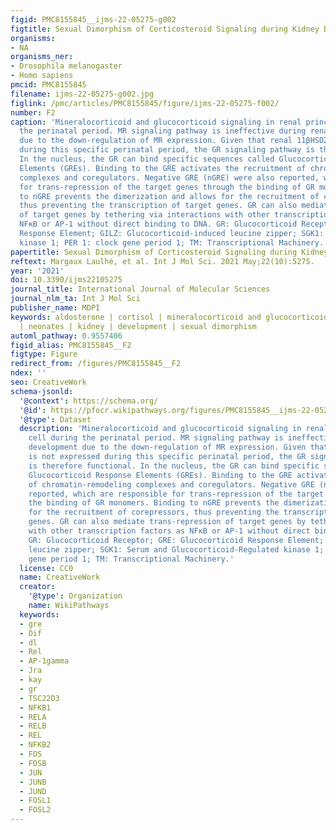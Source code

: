 ```yaml
---
figid: PMC8155845__ijms-22-05275-g002
figtitle: Sexual Dimorphism of Corticosteroid Signaling during Kidney Development
organisms:
- NA
organisms_ner:
- Drosophila melanogaster
- Homo sapiens
pmcid: PMC8155845
filename: ijms-22-05275-g002.jpg
figlink: /pmc/articles/PMC8155845/figure/ijms-22-05275-f002/
number: F2
caption: 'Mineralocorticoid and glucocorticoid signaling in renal principal cell during
  the perinatal period. MR signaling pathway is ineffective during renal development
  due to the down-regulation of MR expression. Given that renal 11βHSD2 is not expressed
  during this specific perinatal period, the GR signaling pathway is therefore functional.
  In the nucleus, the GR can bind specific sequences called Glucocorticoid Response
  Elements (GREs). Binding to the GRE activates the recruitment of chromatin-remodeling
  complexes and coregulators. Negative GRE (nGRE) were also reported, which are responsible
  for trans-repression of the target genes through the binding of GR monomers. Binding
  to nGRE prevents the dimerization and allows for the recruitment of corepressors,
  thus preventing the transcription of target genes. GR can also mediate trans-repression
  of target genes by tethering via interactions with other transcription factors as
  NFκB or AP-1 without direct binding to DNA. GR: Glucocorticoid Receptor; GRE: Glucocorticoid
  Response Element; GILZ: Glucocorticoid-induced leucine zipper; SGK1: Serum and Glucocorticoid-Regulated
  kinase 1; PER 1: clock gene period 1; TM: Transcriptional Machinery.'
papertitle: Sexual Dimorphism of Corticosteroid Signaling during Kidney Development.
reftext: Margaux Laulhé, et al. Int J Mol Sci. 2021 May;22(10):5275.
year: '2021'
doi: 10.3390/ijms22105275
journal_title: International Journal of Molecular Sciences
journal_nlm_ta: Int J Mol Sci
publisher_name: MDPI
keywords: aldosterone | cortisol | mineralocorticoid and glucocorticoid receptors
  | neonates | kidney | development | sexual dimorphism
automl_pathway: 0.9557406
figid_alias: PMC8155845__F2
figtype: Figure
redirect_from: /figures/PMC8155845__F2
ndex: ''
seo: CreativeWork
schema-jsonld:
  '@context': https://schema.org/
  '@id': https://pfocr.wikipathways.org/figures/PMC8155845__ijms-22-05275-g002.html
  '@type': Dataset
  description: 'Mineralocorticoid and glucocorticoid signaling in renal principal
    cell during the perinatal period. MR signaling pathway is ineffective during renal
    development due to the down-regulation of MR expression. Given that renal 11βHSD2
    is not expressed during this specific perinatal period, the GR signaling pathway
    is therefore functional. In the nucleus, the GR can bind specific sequences called
    Glucocorticoid Response Elements (GREs). Binding to the GRE activates the recruitment
    of chromatin-remodeling complexes and coregulators. Negative GRE (nGRE) were also
    reported, which are responsible for trans-repression of the target genes through
    the binding of GR monomers. Binding to nGRE prevents the dimerization and allows
    for the recruitment of corepressors, thus preventing the transcription of target
    genes. GR can also mediate trans-repression of target genes by tethering via interactions
    with other transcription factors as NFκB or AP-1 without direct binding to DNA.
    GR: Glucocorticoid Receptor; GRE: Glucocorticoid Response Element; GILZ: Glucocorticoid-induced
    leucine zipper; SGK1: Serum and Glucocorticoid-Regulated kinase 1; PER 1: clock
    gene period 1; TM: Transcriptional Machinery.'
  license: CC0
  name: CreativeWork
  creator:
    '@type': Organization
    name: WikiPathways
  keywords:
  - gre
  - Dif
  - dl
  - Rel
  - AP-1gamma
  - Jra
  - kay
  - gr
  - TSC22D3
  - NFKB1
  - RELA
  - RELB
  - REL
  - NFKB2
  - FOS
  - FOSB
  - JUN
  - JUNB
  - JUND
  - FOSL1
  - FOSL2
---
```

